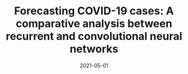 ---
title: "Forecasting COVID-19 cases: A comparative analysis between recurrent and convolutional neural networks"
collection: publications
permalink: /publication/2021-forecasting-covid-19
date: 2021-05-01
venue: 'Results in Physics'
paperurl: '/files/pdf/research/Forecasting.pdf'
link: 'https://doi.org/10.1016/j.rinp.2021.104137'
# code: 'https://journals.sagepub.com/doi/suppl/10.1177/07388942211015242'
# github: 'https://github.com/jayrobwilliams/conflict-preemption'
citation: 'Khondoker Nazmoon Nabi, Md Toki Tahmid, Abdur Rafi, Muhammad Ehsanul Kader, <b>Md. Asif Haider</b>.
<i>Forecasting COVID-19 cases: A comparative analysis between recurrent and convolutional neural networks</i>.
<a style="text-decoration: none" href="https://www.sciencedirect.com/journal/results-in-physics/vol/24/" target="_blank">Results in Physics, Volume 24, 2021, 104137, ISSN 2211-3797</a>, https://doi.org/10.1016/j.rinp.2021.104137.'
---